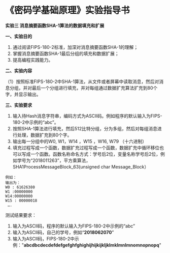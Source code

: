 # 《密码学基础原理》实验指导书

**实验三 消息摘要函数SHA-1算法的数据填充和扩展**

**一、实验目的**

1. 通过阅读FIPS-180-2标准，加深对消息摘要函数SHA-1的理解；
2. 掌握消息摘要函数SHA-1最后分组的填充和数据扩展；
3. 提高编程实践能力。

**二、实验内容**

（1）按照标准FIPS-180-2中SHA-1算法，从文件或者屏幕中读取消息，然后对消息分组，并对最后一个分组进行填充，并对每组通过数据扩充算法扩充到80个字，并显示输出。

**三、实验要求**

1. 输入待Hash消息字符串，编码方式为ASCII码。例如程序的默认输入为FIPS-180-2中示例的“abc”。
2. 按照SHA-1算法进行填充，然后512比特分组，分为多组，然后对每组消息进行处理，数据扩充到80个字。
3. 输出每一分组中的W0, W1，W14 ，W15 ，W16, W79 （十六进制）
4. 填充过程写成一个函数，数据扩充过程写成一个函数，数据扩充中循环移位也可以写成一个函数。函数名称命名方式：学号后2位，变量名称学号后2位，例如学号为“2018011263”，平方乘算法，SHA1ProcessMessageBlock_63(unsigned char Message_Block）

```
例如：
输出为：
W0 : 61626380
W1 :00000000
W14:00000000
W15 : 00000018 
 ….
```

   测试结果要求：

1. 输入为ASCII码，程序的默认输入为FIPS-180-2中示例的“abc”
2. 输入为ASCII码，自己的学号，例如“**2018062070**”
3. 输入为ASCII码，FIPS-180-2中示例："**abcdbcdecdefdefgefghfghighijhijkijkljklmklmnlmnomnopnopq**"
